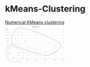 # kMeans-Clustering

<a href='https://github.com/ramteke/kMeans-Clustering/tree/master/src/main/java/numerical/basicKMeans'>Numerical KMeans clustering</a>
<br><a href='https://github.com/ramteke/kMeans-Clustering/tree/master/src/main/java/numerical/basicKMeans'><img src='https://github.com/ramteke/kMeans-Clustering/blob/master/src/main/java/numerical/basicKMeans/kmean-numeric.png' width=200></a>

